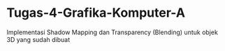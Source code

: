 # Tugas-4-Grafika-Komputer-A
Implementasi Shadow Mapping dan Transparency (Blending) untuk objek 3D yang sudah dibuat
